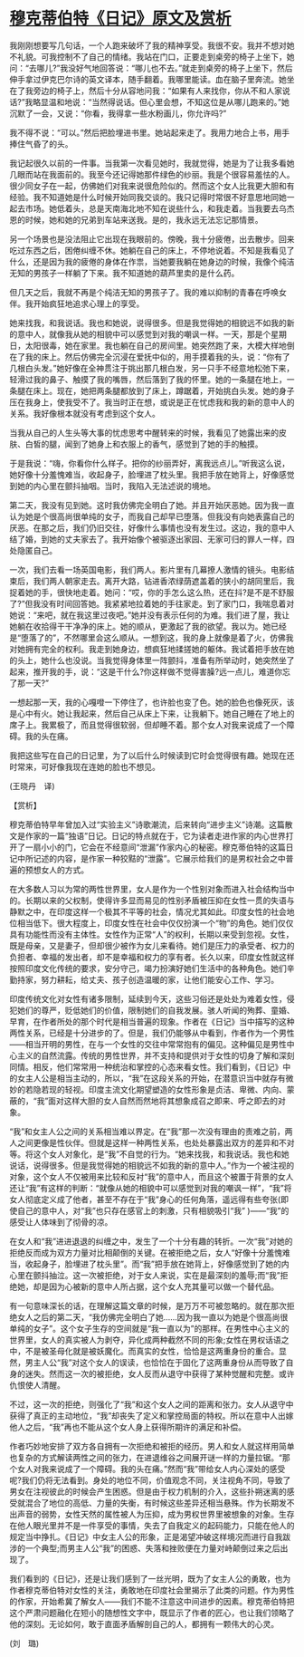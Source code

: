 # [穆克蒂伯特《日记》原文及赏析](https://www.vrrw.net/wx/12511.html)

我刚刚想要写几句话，一个人跑来破坏了我的精神享受。我很不安。我并不想对她不礼貌。可我控制不了自己的情绪。我站在门口，正要走到桌旁的椅子上坐下，她问：“去哪儿?”我没好气地回答说：“哪儿也不去。”就走到桌旁的椅子上坐下，然后伸手拿过伊克巴尔诗的英文译本，随手翻着。我哪里能读。血在脑子里奔流。她坐在了我旁边的椅子上，然后十分从容地问我：“如果有人来找你，你从不和人家说话?”我略显温和地说：“当然得说话。但心里会想，不知这位是从哪儿跑来的。”她沉默了一会，又说：“你看，我得拿一些水粉画儿，你允许吗?”

我不得不说：“可以。”然后把脸埋进书里。她站起来走了。我用力地合上书，用手捧住气昏了的头。

我记起很久以前的一件事。当我第一次看见她时，我就觉得，她是为了让我多看她几眼而站在我面前的。我至今还记得她那件绿色的纱丽。我是个很容易羞怯的人。很少同女子在一起，仿佛她们对我来说很危险似的。然而这个女人比我更大胆和有经验。我不知道她是什么时候开始同我交谈的。我只记得时常很不好意思地同她一起去市场。她低着头，总是天南海北地不知在说些什么，和我走着。当我要去乌杰恩的时候，她和她的兄弟到车站来送我。是的，我永远无法忘记那情景。

另一个场景也是没法阻止它出现在我眼前的。傍晚，我十分疲倦，出去散步。回来吃过东西之后，困倦纠缠不休。她躺在自己的床上，不停地说着。不知是我看见了什么，还是因为我的疲倦的身体在作祟，当她要我躺在她身边的时候，我像个纯洁无知的男孩子一样躺了下来。我不知道她的葫芦里卖的是什么药。

但几天之后，我就不再是个纯洁无知的男孩子了。我的难以抑制的青春在呼唤女伴。我开始疯狂地追求心理上的享受。



她来找我，和我说话。我也和她说，说得很多。但是我觉得她的相貌远不如我的新的意中人，就像我从她的相貌中可以感觉到对我的嘲讽一样。一天，那是个星期日，太阳很毒，她在家里。我也躺在自己的房间里。她突然跑了来，大模大样地倒在了我的床上。然后仿佛完全沉浸在爱抚中似的，用手摸着我的头，说：“你有了几根白头发。”她好像在全神贯注于挑出那几根白发，另一只手不经意地松弛下来，轻滑过我的鼻子、触摸了我的嘴唇，然后落到了我的怀里。她的一条腿在地上，一条腿在床上。现在，她把两条腿都放到了床上，蹲踞着，开始挑白头发。她的身子压在我身上，使我受不了。我当时正在想，或说是正在忧虑我和我的新的意中人的关系。我好像根本就没有考虑到这个女人。

当我从自己的人生头等大事的忧虑思考中醒转来的时候，我看见了她露出来的皮肤、白皙的腿，闻到了她身上和衣服上的香气，感觉到了她的手的触摸。

于是我说：“嗨，你看你什么样子。把你的纱丽弄好，离我远点儿。”听我这么说，她好像十分羞愧难当，收起身子，脸埋进了枕头里。我把手放在她背上，好像感觉到她的内心里在颤抖抽咽。当时，我陷入无法述说的境地。

第二天，我没有见到她。这时我仿佛完全明白了她。并且开始厌恶她。因为我一直认为她是个很高尚很单纯的女子，而我自己却早已堕落。但我没有向她表露自己的厌恶。在那之后，我们仍旧交往，好像什么事情也没有发生过。这边，我的意中人结了婚，到她的丈夫家去了。我开始像个被驱逐出家园、无家可归的罪人一样，四处隐匿自己。

一次，我们去看一场英国电影，我们两人。影片里有几幕撩人激情的镜头。电影结束后，我们两人朝家走去。离开大路，钻进香浓绿荫遮盖着的狭小的胡同里后，我捉着她的手，很快地走着。她问：“哎，你的手怎么这么热，还在抖?是不是不舒服了?”但我没有时间回答她。我紧紧地拉着她的手往家走。到了家门口，我喘息着对她说：“来吧，就在我这里过夜吧。”她并没有表示任何的为难。我们进了屋，我让她躺在收拾得干干净净的床上。她的顺从，更激起了我的欲望。我以为。她已经是“堕落了的”，不然哪里会这么顺从。一想到这，我的身上就像是着了火，仿佛我对她拥有完全的权利。我走到她身边，想疯狂地揉搓她的躯体。我试着把手放在她的头上，她什么也没说。当我觉得身体里一阵颤抖，准备有所举动时，她突然坐了起来，推开我的手，说：“这是干什么?你这样做不觉得害臊?远一点儿，难道你忘了那一天?”

一想起那一天，我的心嘎噔一下停住了，也许脸也变了色。她的脸色也像死灰，该是心中有火。她让我起来，然后自己从床上下来，让我躺下。她自己睡在了地上的席子上。我累极了，而且觉得很软弱，但却睡不着。那个女人对我来说成了一个障碍。我的头在痛。

我把这些写在自己的日记里，为了以后什么时候读到它时会觉得很有趣。她现在还时常来，可好像我现在连她的脸也不想见。

(王晓丹　译)

【赏析】

穆克蒂伯特早年曾加入过“实验主义”诗歌潮流，后来转向“进步主义”诗潮。这篇散文是作家的一篇“独语”日记。日记的特点就在于，它为读者走进作家的内心世界打开了一扇小小的门，它会在不经意间“泄漏”作家内心的秘密。穆克蒂伯特的这篇日记中所记述的内容，是作家一种狡黠的“泄露”。它展示给我们的是男权社会之中普遍的预想女人的方式。

在大多数人习以为常的两性世界里，女人是作为一个性别对象而进入社会结构当中的。长期以来的父权制，使得许多显而易见的性别矛盾被压抑在女性一贯的失语与静默之中，在印度这样一个极其不平等的社会，情况尤其如此。印度女性的社会地位相当低下。很大程度上，印度女性在社会中仅仅扮演一个“物”的角色。她们仅仅具有功能性而没有主体性。女性作为正常“人”的权利，长期以来受到忽视。女性，既是母亲，又是妻子，但却很少被作为女儿来看待。她们是压力的承受者、权力的负担者、幸福的发出者，却不是幸福和权力的享有者。长久以来，印度女性就这样按照印度文化传统的要求，安分守己，竭力扮演好她们生活中的各种角色。她们辛勤持家，努力耕耘，给丈夫、孩子创造温暖的家，让他们能安心工作、学习。

印度传统文化对女性有诸多限制，延续到今天，这些习俗还是处处为难着女性，侵犯她们的尊严，贬低她们的价值，限制她们的自我发展。骇人听闻的殉葬、童婚、早育，在作者所处的那个时代是相当普遍的现象。作者在《日记》当中描写的这种两性关系，已经是十分进步的了。但是，我们仍能够从中看到，作者作为一个男性——相当开明的男性，在与一个女性的交往中常常抱有的偏见。这种偏见是男性中心主义的自然流露。传统的男性世界，并不支持和提供对于女性的切身了解和深刻同情。相反，他们常常用一种统治和掌控的心态来看女性。我们看到，《日记》中的女主人公是相当主动的，所以，“我”在这段关系的开始，在潜意识当中就存有微妙的若隐若现的轻视。印度主流文化期望塑造的女性形象是贞洁、卑微、内向、蒙蔽的，“我”面对这样大胆的女人自然而然地将其想象成召之即来、呼之即去的对象。

“我”和女主人公之间的关系相当难以界定。在“我”那一次没有理由的责难之前，两人之间更像是性伙伴。但就是这样一种两性关系，也处处暴露出双方的差异和不对等。将这个女人对象化，是“我”不自觉的行为。“她来找我，和我说话。我也和她说话，说得很多。但是我觉得她的相貌远不如我的新的意中人。”作为一个被注视的对象，这个女人不仅被用来比较和反衬“我”的意中人，而且这个被置于背景的女人还让“我”有这样的判断：“就像从她的相貌中可以感觉到对我的嘲讽一样”，“我”将女人彻底定义成了他者，甚至不存在于“我”身心的任何角落，遥远得有些夸张(即使自己的意中人，对“我”也只存在感官上的刺激，只有相貌吸引“我” )——“我”的感受让人体味到了彻骨的凉。

在女人和“我”进进退退的纠缠之中，发生了一个十分有趣的转折。一次“我”对她的拒绝反而成为双方力量对比相颠倒的关键。在被拒绝之后，女人“好像十分羞愧难当，收起身子，脸埋进了枕头里”。而“我”把手放在她背上，好像感觉到了她的内心里在颤抖抽泣。这一次被拒绝，对于女人来说，实在是最深刻的羞辱;而“我”拒绝她，却是因为心被新的意中人所占据，这个女人充其量可以做一个替代品。

有一句意味深长的话，在理解这篇文章的时候，是万万不可被忽略的。就在那次拒绝女人之后的第二天，“我仿佛完全明白了她……因为我一直以为她是个很高尚很单纯的女子”。这个女子生存的空间就是“我一直以为”的那样。在男性中心主义的世界里，女人的真实被人为剥夺，异化成两种截然不同的形象;女性在男权话语之中，不是被圣母化就是被妖魔化。而真实的女性，恰恰是这两重身份的重合。显然，男主人公“我”对这个女人的误读，也恰恰在于固化了这两重身份从而导致了自身的迷失。然而这一次的被拒绝，女人反而从退守中获得了某种觉醒和完整。或许仇恨使人清醒。

不过，这一次的拒绝，则强化了“我”和这个女人之间的距离和张力。女人从退守中获得了真正的主动地位，“我”却丧失了定义和掌控局面的特权。所以在意中人出嫁他人之后，“我”再也不能从这个女人身上获得所期许的满足和补偿。

作者巧妙地安排了双方各自拥有一次拒绝和被拒的经历。男人和女人就这样用简单也复杂的方式解读两性之间的张力，在进退维谷之间展开谜一样的力量拉锯。“那个女人对我来说成了一个障碍。我的头在痛。”然而“我”带给女人内心深处的感受呢?我们仍将无法看到。身处的地位不同，价值观念不同，关注视角不同，导致了男女在注视彼此的时候会产生困惑。但是由于权力机制的介入，这些扑朔迷离的感受就混合了地位的高低、力量的失衡，有时候这些差异还相当悬殊。作为长期发不出声音的弱势，女性天然的属性被人为压抑，成为男权世界里被想象的对象。生存在他人眼光里并不是一件享受的事情，失去了自我定义的起码能力，只能在他人的规定当中挣扎。《日记》中女主人公的形象，正是渴望冲破这样境况而进行自我跋涉的一个典型;而男主人公“我”的困惑、失落和挫败便在力量对峙颠倒过来之后出现了。

我们看到的《日记》，还是让我们感到了一丝光明，既为了女主人公的勇敢，也为作者穆克蒂伯特对女性的关注，勇敢地在印度社会里揭示了此类的问题。作为男性的作家，开始希冀了解女人——我们不能不注意这中间进步的因素。穆克蒂伯特把这个严肃问题融化在短小的随想性文字中，既显示了作者的匠心，也让我们领略了他的深刻。无论如何，敢于直面矛盾解剖自己的人，都拥有一颗伟大的心灵。

(刘　璐)

